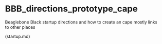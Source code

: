 # BBB_directions_prototype_cape
Beaglebone Black startup directions and how to create an cape mostly links to other places

(startup.md)
